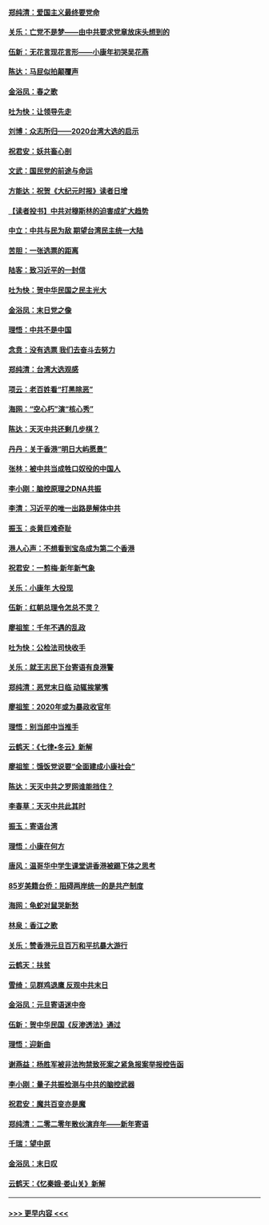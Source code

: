 #### [郑纯清：爱国主义最终要党命](../pages/nsc993/n11802197.md?t=01190201) 
#### [关乐：亡党不是梦——由中共要求党章放床头想到的](../pages/nsc993/n11802156.md?t=01190201) 
#### [伍新：无花言现花言形——小康年初哭吴花燕](../pages/nsc993/n11800044.md?t=01190201) 
#### [陈达：马屁似拍颠覆声](../pages/nsc993/n11800010.md?t=01190201) 
#### [金浴凤：春之歌](../pages/nsc993/n11797687.md?t=01190201) 
#### [吐为快：让领导先走](../pages/nsc993/n11797512.md?t=01190201) 
#### [刘博：众志所归——2020台湾大选的启示](../pages/nsc993/n11796878.md?t=01190201) 
#### [祝君安：妖共畜心剖](../pages/nsc993/n11794273.md?t=01190201) 
#### [文武：国民党的前途与命运](../pages/nsc993/n11794198.md?t=01190201) 
#### [方能达：祝贺《大纪元时报》读者日增](../pages/nsc993/n11793807.md?t=01190201) 
#### [【读者投书】中共对穆斯林的迫害成扩大趋势](../pages/nsc993/n11791371.md?t=01190201) 
#### [中立：中共与民为敌 期望台湾民主统一大陆](../pages/nsc993/n11790392.md?t=01190201) 
#### [苦胆：一张选票的距离](../pages/nsc993/n11788914.md?t=01190201) 
#### [陆客：致习近平的一封信](../pages/nsc993/n11788867.md?t=01190201) 
#### [吐为快：贺中华民国之民主光大](../pages/nsc993/n11788618.md?t=01190201) 
#### [金浴凤：末日党之像](../pages/nsc993/n11787475.md?t=01190201) 
#### [理悟：中共不是中国](../pages/nsc993/n11787463.md?t=01190201) 
#### [念贲：没有选票  我们去奋斗去努力](../pages/nsc993/n11787398.md?t=01190201) 
#### [郑纯清：台湾大选观感](../pages/nsc993/n11786210.md?t=01190201) 
#### [项云：老百姓看“打黑除恶”](../pages/nsc993/n11785398.md?t=01190201) 
#### [海网：“空心朽”演“核心秀”](../pages/nsc993/n11783874.md?t=01190201) 
#### [陈达：天灭中共还剩几步棋？](../pages/nsc993/n11783719.md?t=01190201) 
#### [丹丹：关于香港“明日大屿愿景”](../pages/nsc993/n11783273.md?t=01190201) 
#### [张林：被中共当成牲口奴役的中国人](../pages/nsc993/n11782397.md?t=01190201) 
#### [李小刚：脑控原理之DNA共振](../pages/nsc993/n11780962.md?t=01190201) 
#### [李清：习近平的唯一出路是解体中共](../pages/nsc993/n11780866.md?t=01190201) 
#### [振玉：炎黄巨难奇耻](../pages/nsc993/n11779632.md?t=01190201) 
#### [港人心声：不想看到宝岛成为第二个香港](../pages/nsc993/n11778817.md?t=01190201) 
#### [祝君安：一剪梅‧新年新气象](../pages/nsc993/n11776340.md?t=01190201) 
#### [关乐：小康年 大役现](../pages/nsc993/n11774213.md?t=01190201) 
#### [伍新：红朝总理令怎总不灵？](../pages/nsc993/n11770813.md?t=01190201) 
#### [廖祖笙：千年不遇的乱政](../pages/nsc993/n11770373.md?t=01190201) 
#### [吐为快：公检法司快收手](../pages/nsc993/n11770359.md?t=01190201) 
#### [关乐：就王志民下台寄语有良港警](../pages/nsc993/n11769903.md?t=01190201) 
#### [郑纯清：恶党末日临 动辄挨掌嘴](../pages/nsc993/n11769356.md?t=01190201) 
#### [廖祖笙：2020年或为暴政收官年](../pages/nsc993/n11768216.md?t=01190201) 
#### [理悟：别当郎中当推手](../pages/nsc993/n11768243.md?t=01190201) 
#### [云鹤天：《七律▪冬云》新解](../pages/nsc993/n11768204.md?t=01190201) 
#### [廖祖笙：饿饭党说要“全面建成小康社会”](../pages/nsc993/n11767482.md?t=01190201) 
#### [陈达：天灭中共之罗网谁能挡住？](../pages/nsc993/n11767465.md?t=01190201) 
#### [李春草：天灭中共此其时](../pages/nsc993/n11767452.md?t=01190201) 
#### [振玉：寄语台湾](../pages/nsc993/n11767432.md?t=01190201) 
#### [理悟：小康在何方](../pages/nsc993/n11767394.md?t=01190201) 
#### [唐风：温哥华中学生课堂讲香港被踢下体之思考](../pages/nsc993/n11766848.md?t=01190201) 
#### [85岁美籍台侨：阻碍两岸统一的是共产制度](../pages/nsc993/n11765043.md?t=01190201) 
#### [海网：龟蛇对鼠哭新愁](../pages/nsc993/n11764895.md?t=01190201) 
#### [林泉：香江之歌](../pages/nsc993/n11764415.md?t=01190201) 
#### [关乐：赞香港元旦百万和平抗暴大游行](../pages/nsc993/n11764382.md?t=01190201) 
#### [云鹤天：扶贫](../pages/nsc993/n11764245.md?t=01190201) 
#### [雪绮：见群鸡退鹰  反观中共末日](../pages/nsc993/n11762112.md?t=01190201) 
#### [金浴凤：元旦寄语迷中帝](../pages/nsc993/n11761788.md?t=01190201) 
#### [伍新：贺中华民国《反渗透法》通过](../pages/nsc993/n11761994.md?t=01190201) 
#### [理悟：迎新曲](../pages/nsc993/n11761152.md?t=01190201) 
#### [谢燕益：杨胜军被非法拘禁致死案之紧急报案举报控告函](../pages/nsc993/n11756134.md?t=01190201) 
#### [李小刚：量子共振检测与中共的脑控武器](../pages/nsc993/n11754518.md?t=01190201) 
#### [祝君安：魔共百变亦是魔](../pages/nsc993/n11754469.md?t=01190201) 
#### [郑纯清：二零二零年散伙演弃年——新年寄语](../pages/nsc993/n11754195.md?t=01190201) 
#### [千瑞：望中原](../pages/nsc993/n11754159.md?t=01190201) 
#### [金浴凤：末日叹](../pages/nsc993/n11752359.md?t=01190201) 
#### [云鹤天：《忆秦娥‧娄山关》新解](../pages/nsc993/n11752348.md?t=01190201) 

----
#### [ >>> 更早内容 <<< ](../indexes/nsc993-earlier.md)
